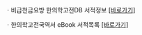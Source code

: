 ㆍ비급천금요방 한의학고전DB 서적정보 [[바로가기]](https://mediclassics.kr/books/108)

ㆍ한의학고전국역서 eBook 서적목록 [[바로가기]](https://info.mediclassics.kr/bookshelf/list/eBook/list)
